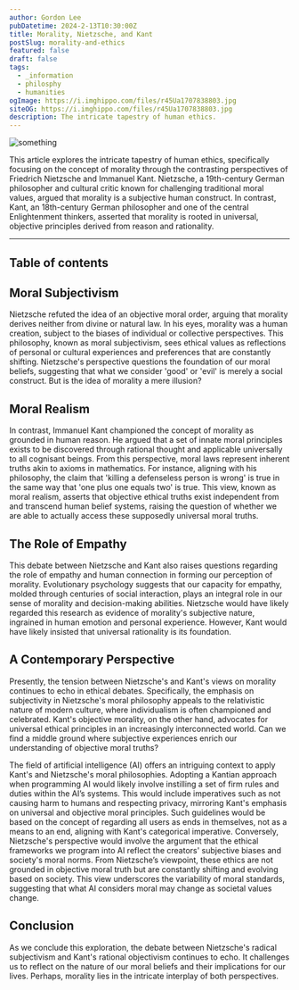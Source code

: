 ```yaml
---
author: Gordon Lee
pubDatetime: 2024-2-13T10:30:00Z
title: Morality, Nietzsche, and Kant
postSlug: morality-and-ethics
featured: false
draft: false
tags:
  - _information
  - philosphy
  - humanities
ogImage: https://i.imghippo.com/files/r45Ua1707838803.jpg
siteOG: https://i.imghippo.com/files/r45Ua1707838803.jpg
description: The intricate tapestry of human ethics.
---
```


<img src="https://i.imghippo.com/files/r45Ua1707838803.jpg" alt="something">

This article explores the intricate tapestry of human ethics, specifically focusing on the concept of morality through the contrasting perspectives of Friedrich Nietzsche and Immanuel Kant. Nietzsche, a 19th-century German philosopher and cultural critic known for challenging traditional moral values, argued that morality is a subjective human construct. In contrast, Kant, an 18th-century German philosopher and one of the central Enlightenment thinkers, asserted that morality is rooted in universal, objective principles derived from reason and rationality.

---

## Table of contents

## Moral Subjectivism

Nietzsche refuted the idea of an objective moral order, arguing that morality derives neither from divine or natural law. In his eyes, morality was a human creation, subject to the biases of individual or collective perspectives. This philosophy, known as moral subjectivism, sees ethical values as reflections of personal or cultural experiences and preferences that are constantly shifting. Nietzsche's perspective questions the foundation of our moral beliefs, suggesting that what we consider 'good' or 'evil' is merely a social construct. But is the idea of morality a mere illusion?

## Moral Realism

In contrast, Immanuel Kant championed the concept of morality as grounded in human reason. He argued that a set of innate moral principles exists to be discovered through rational thought and applicable universally to all cognisant beings. From this perspective, moral laws represent inherent truths akin to axioms in mathematics. For instance, aligning with his philosophy, the claim that 'killing a defenseless person is wrong' is true in the same way that 'one plus one equals two' is true. This view, known as moral realism, asserts that objective ethical truths exist independent from and transcend human belief systems, raising the question of whether we are able to actually access these supposedly universal moral truths.

## The Role of Empathy

This debate between Nietzsche and Kant also raises questions regarding the role of empathy and human connection in forming our perception of morality. Evolutionary psychology suggests that our capacity for empathy, molded through centuries of social interaction, plays an integral role in our sense of morality and decision-making abilities. Nietzsche would have likely regarded this research as evidence of morality's subjective nature, ingrained in human emotion and personal experience. However, Kant would have likely insisted that universal rationality is its foundation.

## A Contemporary Perspective

Presently, the tension between Nietzsche's and Kant's views on morality continues to echo in ethical debates. Specifically, the emphasis on subjectivity in Nietzsche's moral philosophy appeals to the relativistic nature of modern culture, where individualism is often championed and celebrated. Kant's objective morality, on the other hand, advocates for universal ethical principles in an increasingly interconnected world. Can we find a middle ground where subjective experiences enrich our understanding of objective moral truths?

The field of artificial intelligence (AI) offers an intriguing context to apply Kant's and Nietzsche's moral philosophies. Adopting a Kantian approach when programming AI would likely involve instilling a set of firm rules and duties within the AI’s systems. This would include imperatives such as not causing harm to humans and respecting privacy, mirroring Kant's emphasis on universal and objective moral principles. Such guidelines would be based on the concept of regarding all users as ends in themselves, not as a means to an end, aligning with Kant's categorical imperative. Conversely, Nietzsche's perspective would involve the argument that the ethical frameworks we program into AI reflect the creators' subjective biases and society's moral norms. From Nietzsche’s viewpoint, these ethics are not grounded in objective moral truth but are constantly shifting and evolving based on society. This view underscores the variability of moral standards, suggesting that what AI considers moral may change as societal values change.

## Conclusion

As we conclude this exploration, the debate between Nietzsche's radical subjectivism and Kant's rational objectivism continues to echo. It challenges us to reflect on the nature of our moral beliefs and their implications for our lives. Perhaps, morality lies in the intricate interplay of both perspectives.
